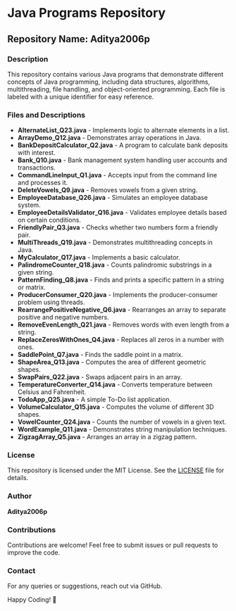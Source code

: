 # Java Programs Repository

## Repository Name: Aditya2006p

### Description

This repository contains various Java programs that demonstrate different concepts of Java programming, including data structures, algorithms, multithreading, file handling, and object-oriented programming. Each file is labeled with a unique identifier for easy reference.

### Files and Descriptions

- **AlternateList\_Q23.java** - Implements logic to alternate elements in a list.
- **ArrayDemo\_Q12.java** - Demonstrates array operations in Java.
- **BankDepositCalculator\_Q2.java** - A program to calculate bank deposits with interest.
- **Bank\_Q10.java** - Bank management system handling user accounts and transactions.
- **CommandLineInput\_Q1.java** - Accepts input from the command line and processes it.
- **DeleteVowels\_Q9.java** - Removes vowels from a given string.
- **EmployeeDatabase\_Q26.java** - Simulates an employee database system.
- **EmployeeDetailsValidator\_Q16.java** - Validates employee details based on certain conditions.
- **FriendlyPair\_Q3.java** - Checks whether two numbers form a friendly pair.
- **MultiThreads\_Q19.java** - Demonstrates multithreading concepts in Java.
- **MyCalculator\_Q17.java** - Implements a basic calculator.
- **PalindromeCounter\_Q18.java** - Counts palindromic substrings in a given string.
- **PatternFinding\_Q8.java** - Finds and prints a specific pattern in a string or matrix.
- **ProducerConsumer\_Q20.java** - Implements the producer-consumer problem using threads.
- **RearrangePositiveNegative\_Q6.java** - Rearranges an array to separate positive and negative numbers.
- **RemoveEvenLength\_Q21.java** - Removes words with even length from a string.
- **ReplaceZerosWithOnes\_Q4.java** - Replaces all zeros in a number with ones.
- **SaddlePoint\_Q7.java** - Finds the saddle point in a matrix.
- **ShapeArea\_Q13.java** - Computes the area of different geometric shapes.
- **SwapPairs\_Q22.java** - Swaps adjacent pairs in an array.
- **TemperatureConverter\_Q14.java** - Converts temperature between Celsius and Fahrenheit.
- **TodoApp\_Q25.java** - A simple To-Do list application.
- **VolumeCalculator\_Q15.java** - Computes the volume of different 3D shapes.
- **VowelCounter\_Q24.java** - Counts the number of vowels in a given text.
- **WordExample\_Q11.java** - Demonstrates string manipulation techniques.
- **ZigzagArray\_Q5.java** - Arranges an array in a zigzag pattern.

### License

This repository is licensed under the MIT License. See the [LICENSE](LICENSE) file for details.

### Author

**Aditya2006p**

### Contributions

Contributions are welcome! Feel free to submit issues or pull requests to improve the code.

### Contact

For any queries or suggestions, reach out via GitHub.

Happy Coding! 🚀



